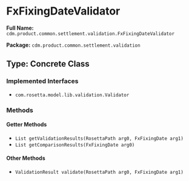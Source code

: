 # FxFixingDateValidator

**Full Name:** `cdm.product.common.settlement.validation.FxFixingDateValidator`

**Package:** `cdm.product.common.settlement.validation`

## Type: Concrete Class

### Implemented Interfaces

- `com.rosetta.model.lib.validation.Validator`

### Methods

#### Getter Methods

- `List getValidationResults(RosettaPath arg0, FxFixingDate arg1)`
- `List getComparisonResults(FxFixingDate arg0)`

#### Other Methods

- `ValidationResult validate(RosettaPath arg0, FxFixingDate arg1)`

